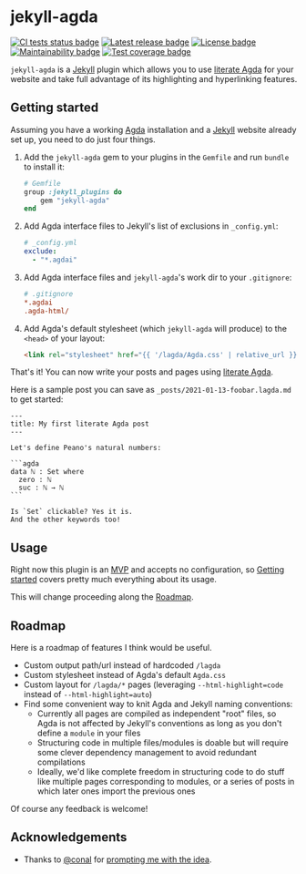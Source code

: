 # jekyll-agda

[![CI tests status badge][build-shield]][build-url]
[![Latest release badge][rubygems-shield]][rubygems-url]
[![License badge][license-shield]][license-url]
[![Maintainability badge][cc-maintainability-shield]][cc-maintainability-url]
[![Test coverage badge][cc-coverage-shield]][cc-coverage-url]

[build-shield]: https://img.shields.io/github/workflow/status/paolobrasolin/jekyll-agda/CI/main?label=tests&logo=github
[build-url]: https://github.com/paolobrasolin/jekyll-agda/actions/workflows/main.yml "CI tests status"
[rubygems-shield]: https://img.shields.io/gem/v/jekyll-agda?logo=ruby
[rubygems-url]: https://rubygems.org/gems/jekyll-agda "Latest release"
[license-shield]: https://img.shields.io/github/license/paolobrasolin/jekyll-agda
[license-url]: https://github.com/paolobrasolin/jekyll-agda/blob/main/LICENSE "License"
[cc-maintainability-shield]: https://img.shields.io/codeclimate/maintainability/paolobrasolin/jekyll-agda?logo=codeclimate
[cc-maintainability-url]: https://codeclimate.com/github/paolobrasolin/jekyll-agda "Maintainability"
[cc-coverage-shield]: https://img.shields.io/codeclimate/coverage/paolobrasolin/jekyll-agda?logo=codeclimate&label=test%20coverage
[cc-coverage-url]: https://codeclimate.com/github/paolobrasolin/jekyll-agda/coverage "Test coverage"

`jekyll-agda` is a [Jekyll][jekyll-url] plugin which allows you to use [literate Agda][lagda-url] for your website and take full advantage of its highlighting and hyperlinking features.

## Getting started

Assuming you have a working [Agda][agda-url] installation and a [Jekyll][jekyll-url] website already set up, you need to do just four things.

1.  Add the `jekyll-agda` gem to your plugins in the `Gemfile` and run `bundle` to install it:

    ```ruby
    # Gemfile
    group :jekyll_plugins do
        gem "jekyll-agda"
    end
    ```

2.  Add Agda interface files to Jekyll's list of exclusions in `_config.yml`:

    ```yaml
    # _config.yml
    exclude:
      - "*.agdai"
    ```

3.  Add Agda interface files and `jekyll-agda`'s work dir to your `.gitignore`:

    ```ini
    # .gitignore
    *.agdai
    .agda-html/
    ```

4.  Add Agda's default stylesheet (which `jekyll-agda` will produce) to the `<head>` of your layout:

    ```html
    <link rel="stylesheet" href="{{ '/lagda/Agda.css' | relative_url }}" />
    ```

That's it!
You can now write your posts and pages using [literate Agda][lagda-url].

Here is a sample post you can save as `_posts/2021-01-13-foobar.lagda.md` to get started:

````
---
title: My first literate Agda post
---

Let's define Peano's natural numbers:

```agda
data ℕ : Set where
  zero : ℕ
  suc : ℕ → ℕ
```

Is `Set` clickable? Yes it is.
And the other keywords too!
````

## Usage

Right now this plugin is an [MVP][mvp-url] and accepts no configuration, so [Getting started](#getting-started) covers pretty much everything about its usage.

This will change proceeding along the [Roadmap](#roadmap).

## Roadmap

Here is a roadmap of features I think would be useful.

- Custom output path/url instead of hardcoded `/lagda`
- Custom stylesheet instead of Agda's default `Agda.css`
- Custom layout for `/lagda/*` pages (leveraging `--html-highlight=code` instead of `--html-highlight=auto`)
- Find some convenient way to knit Agda and Jekyll naming conventions:
  - Currently all pages are compiled as independent "root" files, so Agda is not affected by Jekyll's conventions as long as you don't define a `module` in your files
  - Structuring code in multiple files/modules is doable but will require some clever dependency management to avoid redundant compilations
  - Ideally, we'd like complete freedom in structuring code to do stuff like multiple pages corresponding to modules, or a series of posts in which later ones import the previous ones

Of course any feedback is welcome!

## Acknowledgements

- Thanks to [@conal](https://github.com/conal) for [prompting me with the idea](https://twitter.com/conal/status/1479884896864591874).

[jekyll-url]: https://jekyllrb.com/
[agda-url]: https://github.com/agda/agda
[lagda-url]: https://agda.readthedocs.io/en/latest/tools/literate-programming.html#literate-markdown
[mvp-url]: https://en.wikipedia.org/wiki/Minimum_viable_product
